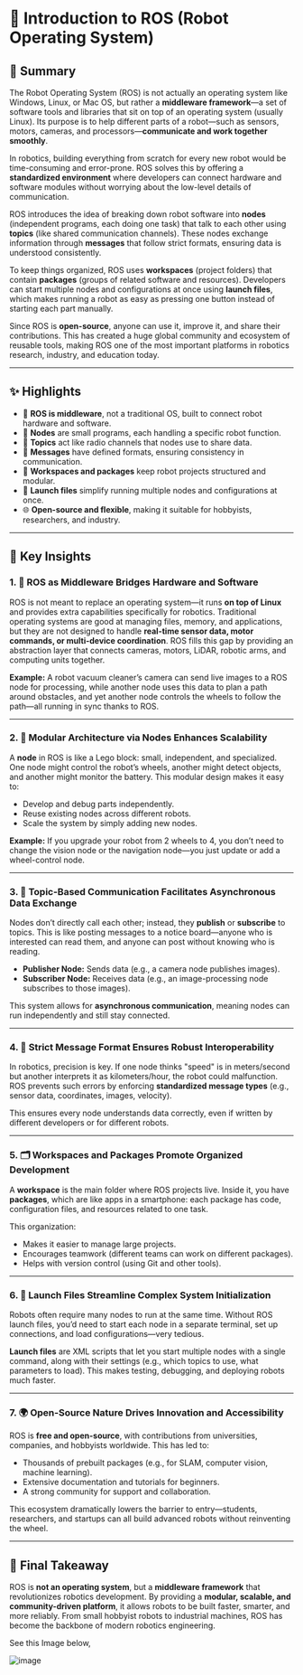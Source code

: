 # 🦾 Introduction to ROS (Robot Operating System)

## 📌 Summary  
The Robot Operating System (ROS) is not actually an operating system like Windows, Linux, or Mac OS, but rather a **middleware framework**—a set of software tools and libraries that sit on top of an operating system (usually Linux). Its purpose is to help different parts of a robot—such as sensors, motors, cameras, and processors—**communicate and work together smoothly**.  

In robotics, building everything from scratch for every new robot would be time-consuming and error-prone. ROS solves this by offering a **standardized environment** where developers can connect hardware and software modules without worrying about the low-level details of communication.  

ROS introduces the idea of breaking down robot software into **nodes** (independent programs, each doing one task) that talk to each other using **topics** (like shared communication channels). These nodes exchange information through **messages** that follow strict formats, ensuring data is understood consistently.  

To keep things organized, ROS uses **workspaces** (project folders) that contain **packages** (groups of related software and resources). Developers can start multiple nodes and configurations at once using **launch files**, which makes running a robot as easy as pressing one button instead of starting each part manually.  

Since ROS is **open-source**, anyone can use it, improve it, and share their contributions. This has created a huge global community and ecosystem of reusable tools, making ROS one of the most important platforms in robotics research, industry, and education today.  

---

## ✨ Highlights  
- 🤖 **ROS is middleware**, not a traditional OS, built to connect robot hardware and software.  
- 🧠 **Nodes** are small programs, each handling a specific robot function.  
- 📡 **Topics** act like radio channels that nodes use to share data.  
- 📄 **Messages** have defined formats, ensuring consistency in communication.  
- 📂 **Workspaces and packages** keep robot projects structured and modular.  
- 🚀 **Launch files** simplify running multiple nodes and configurations at once.  
- 🌐 **Open-source and flexible**, making it suitable for hobbyists, researchers, and industry.  

---

## 🔑 Key Insights  

### 1. 🤖 ROS as Middleware Bridges Hardware and Software  
ROS is not meant to replace an operating system—it runs **on top of Linux** and provides extra capabilities specifically for robotics. Traditional operating systems are good at managing files, memory, and applications, but they are not designed to handle **real-time sensor data, motor commands, or multi-device coordination**. ROS fills this gap by providing an abstraction layer that connects cameras, motors, LiDAR, robotic arms, and computing units together.  

**Example:** A robot vacuum cleaner’s camera can send live images to a ROS node for processing, while another node uses this data to plan a path around obstacles, and yet another node controls the wheels to follow the path—all running in sync thanks to ROS.  

---

### 2. 🧩 Modular Architecture via Nodes Enhances Scalability  
A **node** in ROS is like a Lego block: small, independent, and specialized. One node might control the robot’s wheels, another might detect objects, and another might monitor the battery. This modular design makes it easy to:  
- Develop and debug parts independently.  
- Reuse existing nodes across different robots.  
- Scale the system by simply adding new nodes.  

**Example:** If you upgrade your robot from 2 wheels to 4, you don’t need to change the vision node or the navigation node—you just update or add a wheel-control node.  

---

### 3. 📡 Topic-Based Communication Facilitates Asynchronous Data Exchange  
Nodes don’t directly call each other; instead, they **publish** or **subscribe** to topics. This is like posting messages to a notice board—anyone who is interested can read them, and anyone can post without knowing who is reading.  

- **Publisher Node:** Sends data (e.g., a camera node publishes images).  
- **Subscriber Node:** Receives data (e.g., an image-processing node subscribes to those images).  

This system allows for **asynchronous communication**, meaning nodes can run independently and still stay connected.  

---

### 4. 🔄 Strict Message Format Ensures Robust Interoperability  
In robotics, precision is key. If one node thinks "speed" is in meters/second but another interprets it as kilometers/hour, the robot could malfunction. ROS prevents such errors by enforcing **standardized message types** (e.g., sensor data, coordinates, images, velocity).  

This ensures every node understands data correctly, even if written by different developers or for different robots.  

---

### 5. 🗂️ Workspaces and Packages Promote Organized Development  
A **workspace** is the main folder where ROS projects live. Inside it, you have **packages**, which are like apps in a smartphone: each package has code, configuration files, and resources related to one task.  

This organization:  
- Makes it easier to manage large projects.  
- Encourages teamwork (different teams can work on different packages).  
- Helps with version control (using Git and other tools).  

---

### 6. 🚀 Launch Files Streamline Complex System Initialization  
Robots often require many nodes to run at the same time. Without ROS launch files, you’d need to start each node in a separate terminal, set up connections, and load configurations—very tedious.  

**Launch files** are XML scripts that let you start multiple nodes with a single command, along with their settings (e.g., which topics to use, what parameters to load). This makes testing, debugging, and deploying robots much faster.  

---

### 7. 🌍 Open-Source Nature Drives Innovation and Accessibility  
ROS is **free and open-source**, with contributions from universities, companies, and hobbyists worldwide. This has led to:  
- Thousands of prebuilt packages (e.g., for SLAM, computer vision, machine learning).  
- Extensive documentation and tutorials for beginners.  
- A strong community for support and collaboration.  

This ecosystem dramatically lowers the barrier to entry—students, researchers, and startups can all build advanced robots without reinventing the wheel.  

---

## 🏁 Final Takeaway  
ROS is **not an operating system**, but a **middleware framework** that revolutionizes robotics development. By providing a **modular, scalable, and community-driven platform**, it allows robots to be built faster, smarter, and more reliably. From small hobbyist robots to industrial machines, ROS has become the backbone of modern robotics engineering.  

See this Image below,

![image]()
